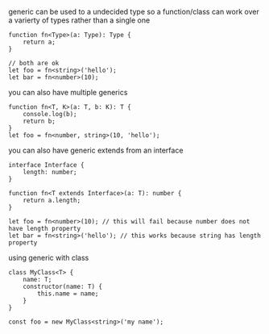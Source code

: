 generic can be used to a undecided type so a function/class can work over a varierty of types rather than a single one
```
function fn<Type>(a: Type): Type {
    return a;
}

// both are ok
let foo = fn<string>('hello');
let bar = fn<number>(10);
```

you can also have multiple generics
```
function fn<T, K>(a: T, b: K): T {
    console.log(b);
    return b;
}
let foo = fn<number, string>(10, 'hello');
```

you can also have generic extends from an interface
```
interface Interface {
    length: number;
}

function fn<T extends Interface>(a: T): number {
    return a.length;
}

let foo = fn<number>(10); // this will fail because number does not have length property
let bar = fn<string>('hello'); // this works because string has length property
```

using generic with class
```
class MyClass<T> {
    name: T;
    constructor(name: T) {
        this.name = name;
    }
}

const foo = new MyClass<string>('my name');
```